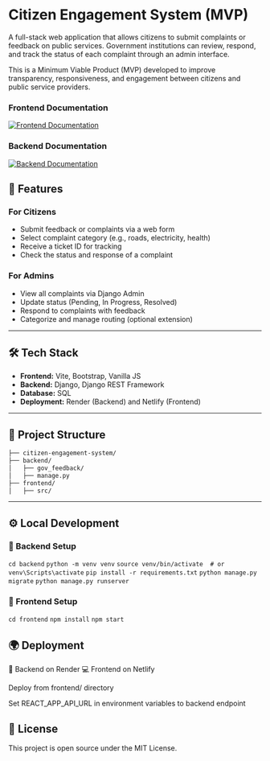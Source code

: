 # Citizen Engagement System (MVP)

A full-stack web application that allows citizens to submit complaints or feedback on public services. Government institutions can review, respond, and track the status of each complaint through an admin interface.

This is a Minimum Viable Product (MVP) developed to improve transparency, responsiveness, and engagement between citizens and public service providers.
### Frontend Documentation
[![Frontend Documentation](https://img.shields.io/badge/Frontend-blue?style=for-the-badge)](./frontend/README.md) 
### Backend Documentation
[![Backend Documentation](https://img.shields.io/badge/Backend-green?style=for-the-badge)](./backend/README.md)

## 🚀 Features

### For Citizens
- Submit feedback or complaints via a web form
- Select complaint category (e.g., roads, electricity, health)
- Receive a ticket ID for tracking
- Check the status and response of a complaint

### For Admins
- View all complaints via Django Admin
- Update status (Pending, In Progress, Resolved)
- Respond to complaints with feedback
- Categorize and manage routing (optional extension)

---

## 🛠 Tech Stack

- **Frontend:** Vite, Bootstrap, Vanilla JS
- **Backend:** Django, Django REST Framework
- **Database:** SQL
- **Deployment:** Render (Backend) and Netlify (Frontend)

---
## 📁 Project Structure

```bash
├── citizen-engagement-system/
├── backend/
│   ├── gov_feedback/
│   ├── manage.py
├── frontend/
│   ├── src/
```

---

## ⚙️ Local Development

### 🔧 Backend Setup

`cd backend`
`python -m venv venv`
`source venv/bin/activate  # or venv\Scripts\activate`
`pip install -r requirements.txt`
`python manage.py migrate`
`python manage.py runserver`

### 🔧 Frontend Setup
`cd frontend`
`npm install`
`npm start`


## 🌍 Deployment

🧩 Backend on Render
💻 Frontend on Netlify

Deploy from frontend/ directory

Set REACT_APP_API_URL in environment variables to backend endpoint

## 📄 License
This project is open source under the MIT License.







